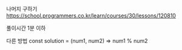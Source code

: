 나머지 구하기
https://school.programmers.co.kr/learn/courses/30/lessons/120810

풀이시간
1분 이하

다른 방법
const solution = (num1, num2) => num1 % num2
